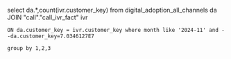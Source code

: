 select da.*,count(ivr.customer_key) from digital_adoption_all_channels da JOIN "call"."call_ivr_fact" ivr

    ON da.customer_key = ivr.customer_key where month like '2024-11' and --da.customer_key=7.0346127E7 

    group by 1,2,3
 
